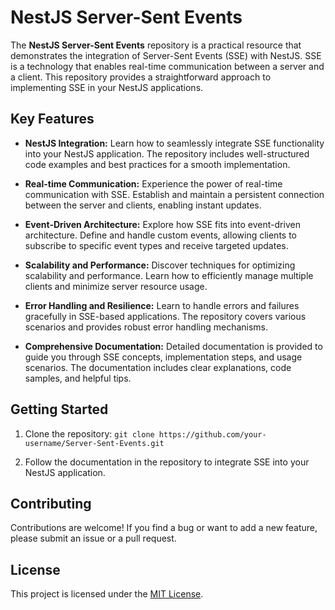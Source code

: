 # NestJS Server-Sent Events

The **NestJS Server-Sent Events** repository is a practical resource that demonstrates the integration of Server-Sent Events (SSE) with NestJS. SSE is a technology that enables real-time communication between a server and a client. This repository provides a straightforward approach to implementing SSE in your NestJS applications.

## Key Features

- **NestJS Integration:** Learn how to seamlessly integrate SSE functionality into your NestJS application. The repository includes well-structured code examples and best practices for a smooth implementation.

- **Real-time Communication:** Experience the power of real-time communication with SSE. Establish and maintain a persistent connection between the server and clients, enabling instant updates.

- **Event-Driven Architecture:** Explore how SSE fits into event-driven architecture. Define and handle custom events, allowing clients to subscribe to specific event types and receive targeted updates.

- **Scalability and Performance:** Discover techniques for optimizing scalability and performance. Learn how to efficiently manage multiple clients and minimize server resource usage.

- **Error Handling and Resilience:** Learn to handle errors and failures gracefully in SSE-based applications. The repository covers various scenarios and provides robust error handling mechanisms.

- **Comprehensive Documentation:** Detailed documentation is provided to guide you through SSE concepts, implementation steps, and usage scenarios. The documentation includes clear explanations, code samples, and helpful tips.

## Getting Started

1. Clone the repository: `git clone https://github.com/your-username/Server-Sent-Events.git`

2. Follow the documentation in the repository to integrate SSE into your NestJS application.

## Contributing

Contributions are welcome! If you find a bug or want to add a new feature, please submit an issue or a pull request.

## License

This project is licensed under the [MIT License](LICENSE).

